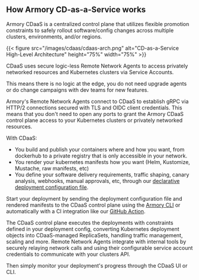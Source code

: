 ## How Armory CD-as-a-Service works

Armory CDaaS is a centralized control plane that utilizes flexible promotion constraints to safely rollout software/config changes across multiple clusters, environments, and/or regions.

{{< figure src="/images/cdaas/cdaas-arch.png" alt="CD-as-a-Service High-Level Architecture" height="75%" width="75%" >}}

CDaaS uses secure logic-less Remote Network Agents to access privately networked resources and Kubernetes clusters via Service Accounts.

This means there is no logic at the edge, you do not need upgrade agents or do change campaigns with dev teams for new features.

Armory's Remote Network Agents connect to CDaaS to establish gRPC via HTTP/2 connections secured with TLS and OIDC client credentials. This means that you don't need to open any ports to grant the Armory CDaaS control plane access to your Kubernetes clusters or privately networked resources.

With CDaaS:
- You build and publish your containers where and how you want, from dockerhub to a private registry that is only accessible in your network.
- You render your kubernetes manifests how you want (Helm, Kustomize, Mustache, raw manifests, etc)
- You define your software delivery requirements, traffic shaping, canary analysis, webhooks, manual approvals, etc, through our [declarative deployment configuration file](/deployment/overview).

Start your deployment by sending the deployment configuration file and rendered manifests to the CDaaS control plane using the [Armory CLI](/cli) or automatically with a CI integration like our [GitHub Action](/integrations/ci-systems/gh-action).

The CDaaS control plane executes the deployments with constraints defined in your deployment config, converting Kubernetes deployment objects into CDaaS-managed ReplicaSets, handling traffic management, scaling and more. Remote Network Agents integrate with internal tools by securely relaying network calls and using their configurable service account credentials to communicate with your clusters API.

Then simply monitor your deployment's progress through the CDaaS UI or CLI.
